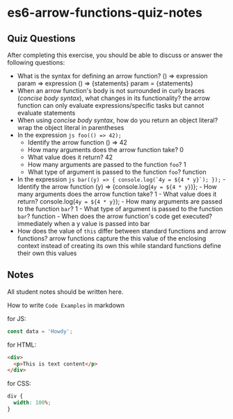 # es6-arrow-functions-quiz-notes

## Quiz Questions

After completing this exercise, you should be able to discuss or answer the following questions:

- What is the syntax for defining an arrow function?
  () => expression
  param => expression
  () => {statements}
  param = {statements}
- When an arrow function's body is not surrounded in curly braces (_concise body syntax_), what changes in its functionality?
  the arrow function can only evaluate expressions/specific tasks but cannot evaluate statements
- When using _concise body syntax_, how do you return an object literal?
  wrap the object literal in parentheses
- In the expression
  `js
    foo(() => 42);
    `
  - Identify the arrow function
    () => 42
  - How many arguments does the arrow function take?
    0
  - What value does it return?
    42
  - How many arguments are passed to the function `foo`?
    1
  - What type of argument is passed to the function `foo`?
    function
- In the expression
  `` js
    bar((y) => {
      console.log(`4y = ${4 * y}`);
    });
     `` - Identify the arrow function
  (y) => {console.log(`4y = ${4 * y}`)}; - How many arguments does the arrow function take?
  1 - What value does it return?
  console.log(`4y = ${4 * y}`); - How many arguments are passed to the function `bar`?
  1 - What type of argument is passed to the function `bar`?
  function - When does the arrow function's code get executed?
  immediately when a y value is passed into bar
- How does the value of `this` differ between standard functions and arrow functions?
  arrow functions capture the this value of the enclosing context instead of creating its own this while standard functions define their own this values

## Notes

All student notes should be written here.

How to write `Code Examples` in markdown

for JS:

```javascript
const data = 'Howdy';
```

for HTML:

```html
<div>
  <p>This is text content</p>
</div>
```

for CSS:

```css
div {
  width: 100%;
}
```
